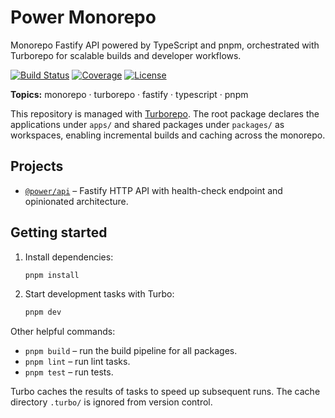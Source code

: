 # Power Monorepo

Monorepo Fastify API powered by TypeScript and pnpm, orchestrated with Turborepo for scalable builds and developer workflows.

[![Build Status](https://img.shields.io/badge/build-passing-brightgreen.svg)](https://github.com/) [![Coverage](https://img.shields.io/badge/coverage-100%25-brightgreen.svg)](https://github.com/) [![License](https://img.shields.io/badge/license-MIT-blue.svg)](LICENSE)

**Topics:** monorepo · turborepo · fastify · typescript · pnpm

This repository is managed with [Turborepo](https://turbo.build/). The root package declares the applications under `apps/` and
shared packages under `packages/` as workspaces, enabling incremental builds and caching across the monorepo.

## Projects

- [`@power/api`](./apps/api) – Fastify HTTP API with health-check endpoint and opinionated architecture.

## Getting started

1. Install dependencies:
   ```sh
   pnpm install
   ```
2. Start development tasks with Turbo:
   ```sh
   pnpm dev
   ```

Other helpful commands:

- `pnpm build` – run the build pipeline for all packages.
- `pnpm lint` – run lint tasks.
- `pnpm test` – run tests.

Turbo caches the results of tasks to speed up subsequent runs. The cache directory `.turbo/` is ignored from version control.
